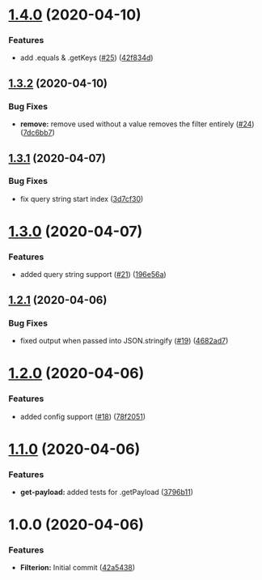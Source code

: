 # [1.4.0](https://github.com/prilutskiy/filterion/compare/v1.3.2...v1.4.0) (2020-04-10)


### Features

* add .equals & .getKeys ([#25](https://github.com/prilutskiy/filterion/issues/25)) ([42f834d](https://github.com/prilutskiy/filterion/commit/42f834db6388f924ab22ceb8e8e049f82a227aa5))

## [1.3.2](https://github.com/prilutskiy/filterion/compare/v1.3.1...v1.3.2) (2020-04-10)


### Bug Fixes

* **remove:** remove used without a value removes the filter entirely ([#24](https://github.com/prilutskiy/filterion/issues/24)) ([7dc6bb7](https://github.com/prilutskiy/filterion/commit/7dc6bb76939ac1222ae457c07182a41f4320cc93))

## [1.3.1](https://github.com/prilutskiy/filterion/compare/v1.3.0...v1.3.1) (2020-04-07)


### Bug Fixes

* fix query string start index ([3d7cf30](https://github.com/prilutskiy/filterion/commit/3d7cf30f34a1a937736540eb4ca5255a46aee250))

# [1.3.0](https://github.com/prilutskiy/filterion/compare/v1.2.1...v1.3.0) (2020-04-07)


### Features

* added query string support ([#21](https://github.com/prilutskiy/filterion/issues/21)) ([196e56a](https://github.com/prilutskiy/filterion/commit/196e56ac814320567637adc470f7a356265f16c9))

## [1.2.1](https://github.com/prilutskiy/filterion/compare/v1.2.0...v1.2.1) (2020-04-06)


### Bug Fixes

* fixed output when passed into JSON.stringify ([#19](https://github.com/prilutskiy/filterion/issues/19)) ([4682ad7](https://github.com/prilutskiy/filterion/commit/4682ad7623499511ea60b45aa0d5551849e85838))

# [1.2.0](https://github.com/prilutskiy/filterion/compare/v1.1.0...v1.2.0) (2020-04-06)


### Features

* added config support ([#18](https://github.com/prilutskiy/filterion/issues/18)) ([78f2051](https://github.com/prilutskiy/filterion/commit/78f2051a68d28752d46f31110d10cb7072588cae))

# [1.1.0](https://github.com/prilutskiy/filterion/compare/v1.0.0...v1.1.0) (2020-04-06)


### Features

* **get-payload:** added tests for .getPayload ([3796b11](https://github.com/prilutskiy/filterion/commit/3796b117d5fae2220b13e9e93d499b2e60af3ac7))

# 1.0.0 (2020-04-06)


### Features

* **Filterion:** Initial commit ([42a5438](https://github.com/prilutskiy/filterion/commit/42a5438292550ecacffa4c1d9887c52fe3e837b3))
